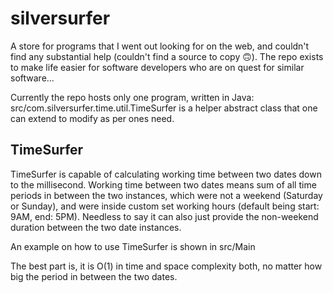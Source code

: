 # silversurfer
A store for programs that I went out looking for on the web, and couldn't find any substantial help (couldn't find a source to copy 🙃). The repo exists to make life easier for software developers who are on quest for similar software...

Currently the repo hosts only one program, written in Java: src/com.silversurfer.time.util.TimeSurfer is a helper abstract class that one can extend to modify as per ones need.

## TimeSurfer
TimeSurfer is capable of calculating working time between two dates down to the millisecond.
Working time between two dates means sum of all time periods in between the two instances, which were not a weekend (Saturday or Sunday), and were inside custom set working hours (default being start: 9AM, end: 5PM).
Needless to say it can also just provide the non-weekend duration between the two date instances.

An example on how to use TimeSurfer is shown in src/Main

The best part is, it is O(1) in time and space complexity both, no matter how big the period in between the two dates. 
